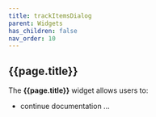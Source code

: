 ```yaml
---
title: trackItemsDialog
parent: Widgets
has_children: false
nav_order: 10
---
```


## {{page.title}}

The **{{page.title}}** widget allows users to:

- continue documentation ...
